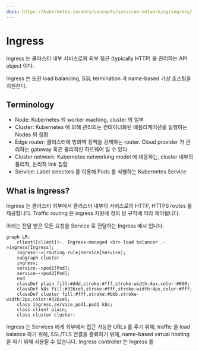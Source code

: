 ```yaml
---
docs: https://kubernetes.io/docs/concepts/services-networking/ingress/
---
```

# Ingress

Ingress 는 클러스터 내부 서비스로의 외부 접근 (typically HTTP) 을 관리하는 API object 이다.

Ingress 는 또한 load balancing, SSL termination 과 name-based 가상 호스팅을 지원한다.

## Terminology

- Node: Kubernetes 의 worker maching, cluster 의 일부
- Cluster: Kubernetes 에 의해 관리되는 컨테이너화된 애플리케이션을 실행하는 Nodes 의 집합
- Edge router: 클러스터에 방화벽 정책을 강제하는 router. Cloud provider 가 관리하는 gateway 혹은 물리적인 하드웨어 일 수 있다.
- Cluster network: Kubernetes networking model 에 대응하는, cluster 내부의 물리적, 논리적 link 집합
- Service: Label selectors 를 이용해 Pods 를 식별하는 Kubernetes Service

## What is Ingress?

Ingress 는 클러스터 외부에서 클러스터 내부의 서비스로의  HTTP, HTTPS routes 를 제공합니다. Traffic routing 은 ingress 자원에 정의 된 규칙에 따라 제어됩니다.

아래는 전달 받은 모든 요청을 Service 로 전달하는 Ingress 예시 입니다.


```mermaid
graph LR;
    client([client])-. Ingress-managed <br> load balancer .->ingress[Ingress];
    ingress-->|routing rule|service[Service];
    subgraph cluster
    ingress;
    service-->pod1[Pod];
    service-->pod2[Pod];
    end
    classDef plain fill:#ddd,stroke:#fff,stroke-width:4px,color:#000;
    classDef k8s fill:#326ce5,stroke:#fff,stroke-width:4px,color:#fff;
    classDef cluster fill:#fff,stroke:#bbb,stroke-width:2px,color:#326ce5;
    class ingress,service,pod1,pod2 k8s;
    class client plain;
    class cluster cluster;
```

Ingress 는 Services 에게 외부에서 접근 가능한 URLs 를 주기 위해, traffic 을 load balance 하기 위해, SSL/TLS 연결을 종료하기 위해, name-based virtual hosting 을 하기 위해 사용될 수 있습니다. Ingress controller 는 Ingress 를 